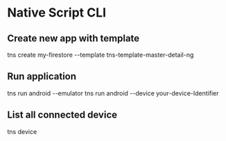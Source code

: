 # Native Script CLI

## Create new app with template

tns create my-firestore --template tns-template-master-detail-ng

## Run application

tns run android --emulator
tns run android --device your-device-Identifier

## List all connected device

tns device

